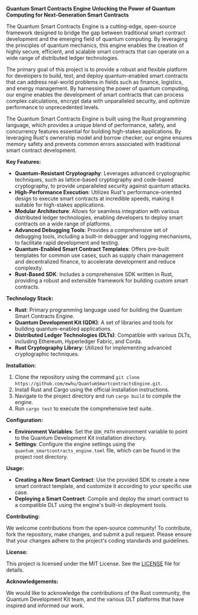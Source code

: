 **Quantum Smart Contracts Engine**
**Unlocking the Power of Quantum Computing for Next-Generation Smart Contracts**

The Quantum Smart Contracts Engine is a cutting-edge, open-source framework designed to bridge the gap between traditional smart contract development and the emerging field of quantum computing. By leveraging the principles of quantum mechanics, this engine enables the creation of highly secure, efficient, and scalable smart contracts that can operate on a wide range of distributed ledger technologies.

The primary goal of this project is to provide a robust and flexible platform for developers to build, test, and deploy quantum-enabled smart contracts that can address real-world problems in fields such as finance, logistics, and energy management. By harnessing the power of quantum computing, our engine enables the development of smart contracts that can process complex calculations, encrypt data with unparalleled security, and optimize performance to unprecedented levels.

The Quantum Smart Contracts Engine is built using the Rust programming language, which provides a unique blend of performance, safety, and concurrency features essential for building high-stakes applications. By leveraging Rust's ownership model and borrow checker, our engine ensures memory safety and prevents common errors associated with traditional smart contract development.

**Key Features:**

* **Quantum-Resistant Cryptography**: Leverages advanced cryptographic techniques, such as lattice-based cryptography and code-based cryptography, to provide unparalleled security against quantum attacks.
* **High-Performance Execution**: Utilizes Rust's performance-oriented design to execute smart contracts at incredible speeds, making it suitable for high-stakes applications.
* **Modular Architecture**: Allows for seamless integration with various distributed ledger technologies, enabling developers to deploy smart contracts on a wide range of platforms.
* **Advanced Debugging Tools**: Provides a comprehensive set of debugging tools, including a built-in debugger and logging mechanisms, to facilitate rapid development and testing.
* **Quantum-Enabled Smart Contract Templates**: Offers pre-built templates for common use cases, such as supply chain management and decentralized finance, to accelerate development and reduce complexity.
* **Rust-Based SDK**: Includes a comprehensive SDK written in Rust, providing a robust and extensible framework for building custom smart contracts.

**Technology Stack:**

* **Rust**: Primary programming language used for building the Quantum Smart Contracts Engine.
* **Quantum Development Kit (QDK)**: A set of libraries and tools for building quantum-enabled applications.
* **Distributed Ledger Technologies (DLTs)**: Compatible with various DLTs, including Ethereum, Hyperledger Fabric, and Corda.
* **Rust Cryptography Library**: Utilized for implementing advanced cryptographic techniques.

**Installation:**

1. Clone the repository using the command `git clone https://github.com/ewhu/QuantumSmartcontractsEngine.git`.
2. Install Rust and Cargo using the official installation instructions.
3. Navigate to the project directory and run `cargo build` to compile the engine.
4. Run `cargo test` to execute the comprehensive test suite.

**Configuration:**

* **Environment Variables**: Set the `QDK_PATH` environment variable to point to the Quantum Development Kit installation directory.
* **Settings**: Configure the engine settings using the `quantum_smartcontracts_engine.toml` file, which can be found in the project root directory.

**Usage:**

* **Creating a New Smart Contract**: Use the provided SDK to create a new smart contract template, and customize it according to your specific use case.
* **Deploying a Smart Contract**: Compile and deploy the smart contract to a compatible DLT using the engine's built-in deployment tools.

**Contributing:**

We welcome contributions from the open-source community! To contribute, fork the repository, make changes, and submit a pull request. Please ensure that your changes adhere to the project's coding standards and guidelines.

**License:**

This project is licensed under the MIT License. See the [LICENSE](https://github.com/ewhu/QuantumSmartcontractsEngine/blob/main/LICENSE) file for details.

**Acknowledgements:**

We would like to acknowledge the contributions of the Rust community, the Quantum Development Kit team, and the various DLT platforms that have inspired and informed our work.